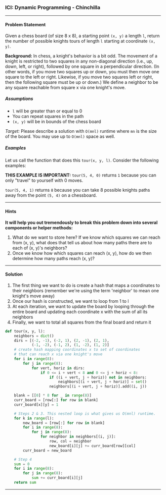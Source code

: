 ### ICI: Dynamic Programming - Chinchilla
___
#### Problem Statement
Given a chess board (of size 8 x 8), a starting point `(x, y)` a length `l`, return the number of possible knights tours of length `l` starting at coordinate `(x, y)`.

**Background:** In chess, a knight's behavior is a bit odd. The movement of a knight is restricted to two squares in any non-diagonal direction (i.e., up, down, left, or right), followed by one square in a perpendicular direction. (In other words, if you move two squares up or down, you must then move one square to the left or right. Likewise, if you move two squares left or right, then the following square must be up or down.) We define a neighbor to be any square reachable from square x via one knight's move.

##### Assumptions
- `l` will be greater than or equal to 0
- You can repeat squares in the path
- `(x, y)` will be in bounds of the chess board

*Target:* Please describe a solution with `O(mnl)` runtime where `mn` is the size of the board. You may use up to `O(mnl)` space as well.

##### Examples

Let us call the function that does this `tour(x, y, l)`. Consider the following examples:

**THIS EXAMPLE IS IMPORTANT:** `tour(5, 4, 0)` returns `1` because you can only "travel" to yourself with 0 moves.

`tour(5, 4, 1)` returns `8` because you can take 8 possible knights paths away from the point `(5, 4)` on a chessboard.


____

#### Hints

**It will help you out tremendously to break this problem down into several components or helper methods:**

1. What do we want to store here? If we know which squares we can reach from (x, y), what does that tell us about how many paths there are to each of (x, y)'s neighbors?
2. Once we know how which squares can reach (x, y), how do we then determine how many paths reach (x, y)?

___

#### Solution

1. The first thing we want to do is create a hash that maps a coordinates to their neighbors (remember we're using the term 'neighbor' to mean one knight's move away)
2. Once our hash is constructed, we want to loop from 1 to l
3. At each iteration, we want to update the board by looping through the entire board and updating each coordinate x with the sum of all its neighbors
4. Finally, we want to total all squares from the final board and return it

```python
def tour(x, y, l):
    neighbors = dict()
    dirs = [(-2, -1), (-2, 1), (2, -1), (2, 1),
            (-1, -2), (-1, 2), (1, -2), (1, 2)]
    # create hash mapping coordinates x to set of coordinates
    # that can reach x via one knight's move
    for i in range(8):
        for j in range(8):
            for vert, horiz in dirs:
                if 0 <= i + vert < 8 and 0 <= j + horiz < 8:
                    if ((i + vert, j + horiz)) not in neighbors:
                        neighbors[(i + vert, j + horiz)] = set()
                    neighbors[(i + vert, j + horiz)].add((i, j))

    blank = [[0] * 8 for _ in range(8)]
    curr_board = [row[:] for row in blank]
    curr_board[x][y] = 1

    # Steps 2 & 3. This nested loop is what gives us O(mnl) runtime.
    for k in range(l):
        new_board = [row[:] for row in blank]
        for i in range(8):
            for j in range(8):
                for neighbor in neighbors[(i, j)]:
                    row, col = neighbor
                    new_board[i][j] += curr_board[row][col]
        curr_board = new_board

    # Step 4
    sum = 0
    for i in range(8):
        for j in range(8):
            sum += curr_board[i][j]
    return sum

```

____